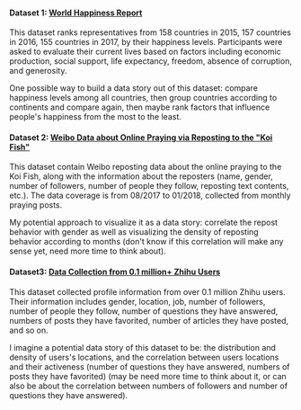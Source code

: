 #### Dataset 1: [World Happiness Report](https://www.kaggle.com/unsdsn/world-happiness)

This dataset ranks representatives from 158 countries in 2015, 157 countries in 2016, 155 countries in 2017, by their happiness levels. Participants were asked to evaluate their current lives based on factors including economic production, social support, life expectancy, freedom, absence of corruption, and generosity.

One possible way to build a data story out of this dataset: compare happiness levels among all countries, then group countries according to continents and compare again, then maybe rank factors that influence people's happiness from the most to the least.

#### Dataset 2: [Weibo Data about Online Praying via Reposting to the "Koi Fish"](https://opendata.pku.edu.cn/dataset.xhtml?persistentId=doi:10.18170/DVN/KKGAYB)

This dataset contain Weibo reposting data about the online praying to the Koi Fish, along with the information about the reposters (name, gender, number of followers, number of people they follow, reposting text contents, etc.). The data coverage is from 08/2017 to 01/2018, collected from monthly praying posts.

My potential approach to visualize it as a data story: correlate the repost behavior with gender as well as visualizing the density of reposting behavior according to months (don't know if this correlation will make any sense yet, need more time to think about).

#### Dataset3: [Data Collection from 0.1 million+ Zhihu Users](https://opendata.pku.edu.cn/dataset.xhtml?persistentId=doi:10.18170/DVN/XLRXFR)

This dataset collected profile information from over 0.1 million Zhihu users. Their information includes gender, location, job, number of followers, number of people they follow, number of questions they have answered, numbers of posts they have favorited, number of articles they have posted, and so on.

I imagine a potential data story of this dataset to be: the distribution and density of users's locations, and the correlation between users locations and their activeness (number of questions they have answered, numbers of posts they have favorited) (may be need more time to think about it, or can also be about the correlation between numbers of followers and number of questions they have answered).
